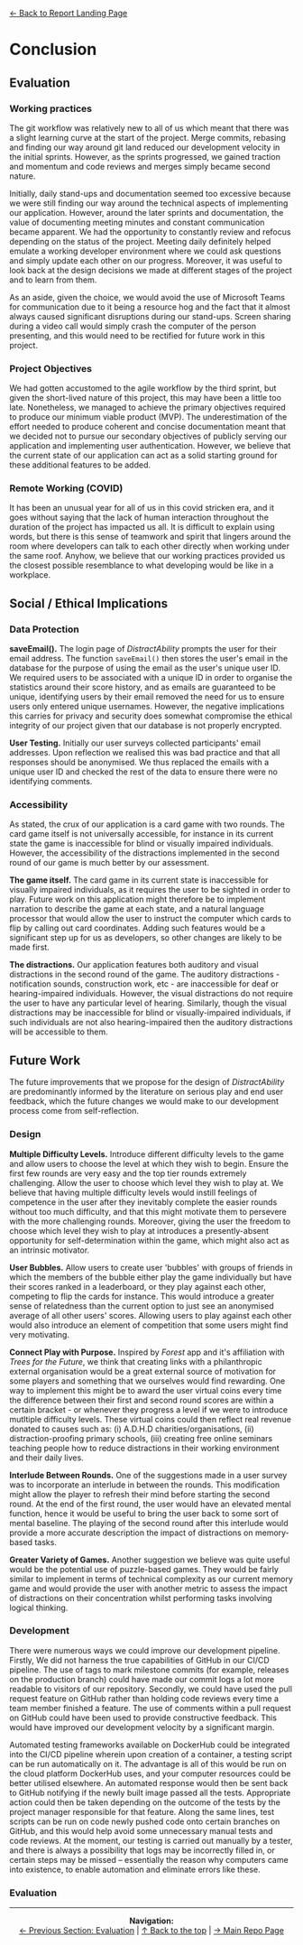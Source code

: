 [&#8592; Back to Report Landing Page](../README.md)
# Conclusion
## Evaluation
### Working practices
The git workflow was relatively new to all of us which meant that there was a slight learning curve at the start of the project. Merge commits, rebasing and finding our way around git land reduced our development velocity in the initial sprints. However, as the sprints progressed, we gained traction and momentum and code reviews and merges simply became second nature. 

Initially, daily stand-ups and documentation seemed too excessive because we were still finding our way around the technical aspects of implementing our application. However, around the later sprints and documentation, the value of documenting meeting minutes and constant communication became apparent. We had the opportunity to constantly review and refocus depending on the status of the project. Meeting daily definitely helped emulate a working developer environment where we could ask questions and simply update each other on our progress. Moreover, it was useful to look back at the design decisions we made at different stages of the project and to learn from them.

As an aside, given the choice, we would avoid the use of Microsoft Teams for communication due to it being a resource hog and the fact that it almost always caused significant disruptions during our stand-ups. Screen sharing during a video call would simply crash the computer of the person presenting, and this would need to be rectified for future work in this project.

### Project Objectives
We had gotten accustomed to the agile workflow by the third sprint, but given the short-lived nature of this project, this may have been a little too late. Nonetheless, we managed to achieve the primary objectives required to produce our minimum viable product (MVP). The underestimation of the effort needed to produce coherent and concise documentation meant that we decided not to pursue our secondary objectives of publicly serving our application and implementing user authentication. However, we believe that the current state of our application can act as a solid starting ground for these additional features to be added. 

### Remote Working (COVID)
It has been an unusual year for all of us in this covid stricken era, and it goes without saying that the lack of human interaction throughout the duration of the project has impacted us all. It is difficult to explain using words, but there is this sense of teamwork and spirit that lingers around the room where developers can talk to each other directly when working under the same roof. Anyhow, we believe that our working practices provided us the closest possible resemblance to what developing would be like in a workplace.

## Social / Ethical Implications


### Data Protection

**saveEmail().** The login page of *DistractAbility* prompts the user for their email address. The function `saveEmail()` then stores the user's email in the database for the purpose of using the email as the user's unique user ID. We required users to be associated with a unique ID in order to organise the statistics around their score history, and as emails are guaranteed to be unique, identifying users by their email removed the need for us to ensure users only entered unique usernames. However, the negative implications this carries for privacy and security does somewhat compromise the ethical integrity of our project given that our database is not properly encrypted.

**User Testing.** Initially our user surveys collected participants' email addresses. Upon reflection we realised this was bad practice and that all responses should be anonymised. We thus replaced the emails with a unique user ID and checked the rest of the data to ensure there were no identifying comments. 


### Accessibility

As stated, the crux of our application is a card game with two rounds. The card game itself is not universally accessible, for instance in its current state the game is inaccessible for blind or visually impaired individuals. However, the accessibility of the distractions implemented in the second round of our game is much better by our assessment. 

**The game itself.** The card game in its current state is inaccessible for visually impaired individuals, as it requires the user to be sighted in order to play. Future work on this application might therefore be to implement narration to describe the game at each state, and a natural language processor that would allow the user to instruct the computer which cards to flip by calling out card coordinates. Adding such features would be a significant step up for us as developers, so other changes are likely to be made first. 

**The distractions.** Our application features both auditory and visual distractions in the second round of the game. The auditory distractions - notification sounds, construction work, etc - are inaccessible for deaf or hearing-impaired individuals. However, the visual distractions do not require the user to have any particular level of hearing. Similarly, though the visual distractions may be inaccessible for blind or visually-impaired individuals, if such individuals are not also hearing-impaired then the auditory distractions will be accessible to them.


## Future Work

The future improvements that we propose for the design of *DistractAbility* are predominantly informed by the literature on serious play and end user feedback, which the future changes we would make to our development process come from self-reflection.  

### Design 

**Multiple Difficulty Levels.** Introduce different difficulty levels to the game and allow users to choose the level at which they wish to begin. Ensure the first few rounds are very easy and the top tier rounds extremely challenging. Allow the user to choose which level they wish to play at. We believe that having multiple difficulty levels would instill feelings of competence in the user after they inevitably complete the easier rounds without too much difficulty, and that this might motivate them to persevere with the more challenging rounds. Moreover, giving the user the freedom to choose which level they wish to play at introduces a presently-absent opportunity for self-determination within the game, which might also act as an intrinsic motivator. 


**User Bubbles.** Allow users to create user 'bubbles' with groups of friends in which the members of the bubble either play the game individually but have their scores ranked in a leaderboard, or they play against each other, competing to flip the cards for instance. This would introduce a greater sense of relatedness than the current option to just see an anonymised average of all other users' scores. Allowing users to play against each other would also introduce an element of competition that some users might find very motivating. 


**Connect Play with Purpose.** Inspired by *Forest* app and it's affiliation with *Trees for the Future*, we think that creating links with a philanthropic external organisation would be a great external source of motivation for some players and something that we ourselves would find rewarding. One way to implement this might be to award the user virtual coins every time the difference between their first and second round scores are within a certain bracket - or whenever they progress a level if we were to introduce mutltiple difficulty levels. These virtual coins could then reflect real revenue donated to causes such as: (i) A.D.H.D charities/organisations, (ii) distraction-proofing primary schools, (iii) creating free online seminars teaching people how to reduce distractions in their working environment and their daily lives. 


**Interlude Between Rounds.** One of the suggestions made in a user survey was to incorporate an interlude in between the rounds. This modification might allow the player to refresh their mind before starting the second round. At the end of the first round, the user would have an elevated mental function, hence it would be useful to bring the user back to some sort of mental baseline. The playing of the second round after this interlude would provide a more accurate description the impact of distractions on memory-based tasks.

**Greater Variety of Games.** Another suggestion we believe was quite useful would be the potential use of puzzle-based games. They would be fairly similar to implement in terms of technical complexity as our current memory game and would provide the user with another metric to assess the impact of distractions on their concentration whilst performing tasks involving logical thinking.


### Development
There were numerous ways we could improve our development pipeline. Firstly, We did not harness the true capabilities of GitHub in our CI/CD pipeline. The use of tags to mark milestone commits (for example, releases on the production branch) could have made our commit logs a lot more readable to visitors of our repository. Secondly, we could have used the pull request feature on GitHub rather than holding code reviews every time a team member finished a feature. The use of comments within a pull request on GitHub could have been used to provide constructive feedback. This would have improved our development velocity by a significant margin.

Automated testing frameworks available on DockerHub could be integrated into the CI/CD pipeline wherein upon creation of a container, a testing script can be run automatically on it. The advantage is all of this would be run on the cloud platform DockerHub uses, and your computer resources could be better utilised elsewhere. An automated response would then be sent back to GitHub notifying if the newly built image passed all the tests. Appropriate action could then be taken depending on the outcome of the tests by the project manager responsible for that feature. Along the same lines, test scripts can be run on code newly pushed code onto certain branches on GitHub, and this would help avoid some unnecessary manual tests and code reviews. At the moment, our testing is carried out manually by a tester, and there is always a possibility that logs may be incorrectly filled in, or certain steps may be missed – essentially the reason why computers came into existence, to enable automation and eliminate errors like these.
 
### Evaluation


___

<p align="center">
  <b>Navigation:</b><br>
  <a href="../05-Evaluation/README.md">&#8592; Previous Section: Evaluation</a> |
  <a href="#conclusion">&#8593; Back to the top</a> |
  <a href="../../README.md">&#8594; Main Repo Page</a> 
</p>
